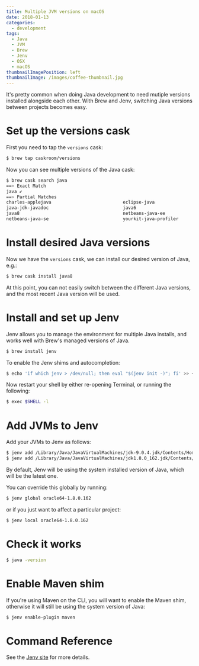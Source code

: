 ```yaml
---
title: Multiple JVM versions on macOS
date: 2018-01-13
categories:
  - development
tags:
  - Java
  - JVM
  - Brew
  - Jenv
  - OSX
  - macOS
thumbnailImagePosition: left
thumbnailImage: /images/coffee-thumbnail.jpg
---
```


It's pretty common when doing Java development to need mutiple versions installed alongside each other.
With Brew and Jenv, switching Java versions between projects becomes easy.

<!--more-->


# Set up the versions cask

First you need to tap the `versions` cask:

~~~ sh
$ brew tap caskroom/versions
~~~

Now you can see multiple versions of the Java cask:

~~~ sh
$ brew cask search java
==> Exact Match
java ✔
==> Partial Matches
charles-applejava                           eclipse-java
java-jdk-javadoc                            java6
java8                                       netbeans-java-ee
netbeans-java-se                            yourkit-java-profiler
~~~

# Install desired Java versions

Now we have the `versions` cask, we can install our desired version of Java, e.g.:

~~~ sh
$ brew cask install java8
~~~

At this point, you can not easily switch between the different Java versions, and the most recent Java version will be used.

# Install and set up Jenv

Jenv allows you to manage the environment for multiple Java installs, and works well with Brew's managed versions of Java.

~~~ sh
$ brew install jenv
~~~

To enable the Jenv shims and autocompletion:

~~~ sh
$ echo 'if which jenv > /dev/null; then eval "$(jenv init -)"; fi' >> ~/.bash_profile
~~~

Now restart your shell by either re-opening Terminal, or running the following:

~~~ sh
$ exec $SHELL -l
~~~

# Add JVMs to Jenv

Add your JVMs to Jenv as follows:

~~~  sh
$ jenv add /Library/Java/JavaVirtualMachines/jdk-9.0.4.jdk/Contents/Home/
$ jenv add /Library/Java/JavaVirtualMachines/jdk1.8.0_162.jdk/Contents/Home/
~~~

By default, Jenv will be using the system installed version of Java, which will be the latest one.

You can override this globally by running:

~~~  sh
$ jenv global oracle64-1.8.0.162
~~~

or if you just want to affect a particular project:

~~~ sh
$ jenv local oracle64-1.8.0.162
~~~

# Check it works

~~~  sh
$ java -version
~~~

# Enable Maven shim

If you're using Maven on the CLI, you will want to enable the Maven shim, otherwise it will still be using the system version of Java:

~~~ sh
$ jenv enable-plugin maven
~~~

# Command Reference

See the [Jenv site](http://www.jenv.be/) for more details.
